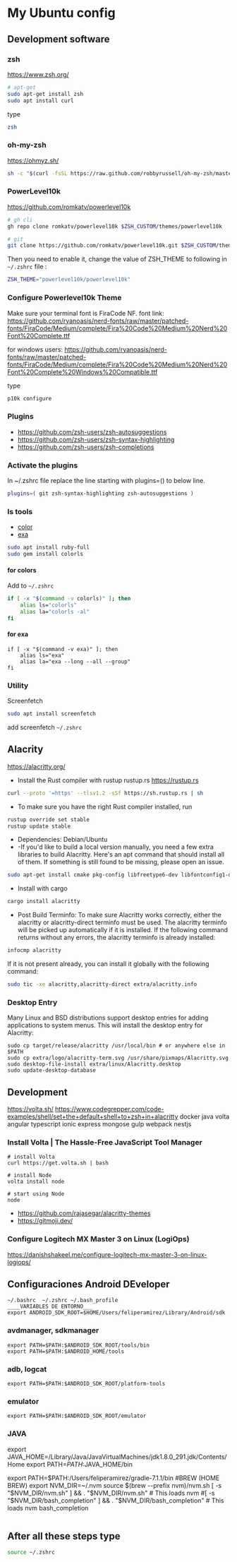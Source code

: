 # My Ubuntu config

## Development software

### zsh
<https://www.zsh.org/> 
```bash
# apt-get
sudo apt-get install zsh
sudo apt install curl
```

type
```bash
zsh
```

### oh-my-zsh
<https://ohmyz.sh/> 
```bash
sh -c "$(curl -fsSL https://raw.github.com/robbyrussell/oh-my-zsh/master/tools/install.sh)"
```
### PowerLevel10k
<https://github.com/romkatv/powerlevel10k>
```bash
# gh cli
gh repo clone romkatv/powerlevel10k $ZSH_CUSTOM/themes/powerlevel10k

# git
git clone https://github.com/romkatv/powerlevel10k.git $ZSH_CUSTOM/themes/powerlevel10k
```

Then you need to enable it, change the value of ZSH_THEME to following in `~/.zshrc` file :
```bash
ZSH_THEME="powerlevel10k/powerlevel10k"
```

### Configure Powerlevel10k Theme

Make sure your terminal font is FiraCode NF.
font link: <https://github.com/ryanoasis/nerd-fonts/raw/master/patched-fonts/FiraCode/Medium/complete/Fira%20Code%20Medium%20Nerd%20Font%20Complete.ttf>

for windows users: <https://github.com/ryanoasis/nerd-fonts/raw/master/patched-fonts/FiraCode/Medium/complete/Fira%20Code%20Medium%20Nerd%20Font%20Complete%20Windows%20Compatible.ttf>

type

```bash
p10k configure
```

### Plugins

- <https://github.com/zsh-users/zsh-autosuggestions> 
- <https://github.com/zsh-users/zsh-syntax-highlighting>
- <https://github.com/zsh-users/zsh-completions>

### Activate the plugins

In ~/.zshrc file replace the line starting with plugins=() to below line.

```bash
plugins=( git zsh-syntax-highlighting zsh-autosuggestions )
```

### ls tools
- [color](https://github.com/athityakumar/colorls)
- [exa](https://the.exa.website/)

```bash
sudo apt install ruby-full
sudo gem install colorls

```
#### for colors
Add to `~/.zshrc`
```bash
if [ -x "$(command -v colorls)" ]; then
    alias ls="colorls"
    alias la="colorls -al"
fi
```
#### for exa
```exa
if [ -x "$(command -v exa)" ]; then
    alias ls="exa"
    alias la="exa --long --all --group"
fi
```

### Utility
Screenfetch
```bash
sudo apt install screenfetch
```
add screenfetch `~/.zshrc`

## Alacrity
<https://alacritty.org/> 

- Install the Rust compiler with rustup rustup.rs <https://rustup.rs>

```bash
curl --proto '=https' --tlsv1.2 -sSf https://sh.rustup.rs | sh
```
- To make sure you have the right Rust compiler installed, run
```bash
rustup override set stable
rustup update stable
```
- Dependencies: Debian/Ubuntu
-  -If you'd like to build a local version manually, you need a few extra libraries to build Alacritty. Here's an apt command that should install all of them. If something is still found to be missing, please open an issue. 
```bash
sudo apt-get install cmake pkg-config libfreetype6-dev libfontconfig1-dev libxcb-xfixes0-dev libxkbcommon-dev python3
```
- Install with cargo
```bash
cargo install alacritty
```
- Post Build
Terminfo: To make sure Alacritty works correctly, either the alacritty or alacritty-direct terminfo must be used. The alacritty terminfo will be picked up automatically if it is installed.
If the following command returns without any errors, the alacritty terminfo is already installed:
```bash
infocmp alacritty
```

If it is not present already, you can install it globally with the following command:
``` bash
sudo tic -xe alacritty,alacritty-direct extra/alacritty.info
```
### Desktop Entry
Many Linux and BSD distributions support desktop entries for adding applications to system menus. This will install the desktop entry for Alacritty:
```
sudo cp target/release/alacritty /usr/local/bin # or anywhere else in $PATH
sudo cp extra/logo/alacritty-term.svg /usr/share/pixmaps/Alacritty.svg
sudo desktop-file-install extra/linux/Alacritty.desktop
sudo update-desktop-database
```

## Development
https://volta.sh/
https://www.codegrepper.com/code-examples/shell/set+the+default+shell+to+zsh+in+alacritty
docker
java
volta
  angular
  typescript
  ionic
  express
  mongose
  gulp
  webpack
  nestjs

### Install Volta | The Hassle-Free JavaScript Tool Manager
```
# install Volta
curl https://get.volta.sh | bash

# install Node
volta install node

# start using Node
node
```

- <https://github.com/rajasegar/alacritty-themes>
- <https://gitmoji.dev/> 



### Configure Logitech MX Master 3 on Linux (LogiOps)
<https://danishshakeel.me/configure-logitech-mx-master-3-on-linux-logiops/>

## Configuraciones Android DEveloper
```
~/.bashrc  ~/.zshrc ~/.bash_profile
____VARIABLES DE ENTORNO___
export ANDROID_SDK_ROOT=$HOME/Users/feliperamirez/Library/Android/sdk
```
### avdmanager, sdkmanager
```
export PATH=$PATH:$ANDROID_SDK_ROOT/tools/bin
export PATH=$PATH:$ANDROID_HOME/tools
```
### adb, logcat
```
export PATH=$PATH:$ANDROID_SDK_ROOT/platform-tools
```
### emulator
```
export PATH=$PATH:$ANDROID_SDK_ROOT/emulator
```
### JAVA
export JAVA_HOME=/Library/Java/JavaVirtualMachines/jdk1.8.0_291.jdk/Contents/Home
export PATH=$PATH:$JAVA_HOME/bin

export PATH=$PATH:/Users/feliperamirez/gradle-7.1.1/bin
#BREW (HOME BREW)
export NVM_DIR=~/.nvm
source $(brew --prefix nvm)/nvm.sh
[ -s "$NVM_DIR/nvm.sh" ] && \. "$NVM_DIR/nvm.sh"  # This loads nvm
#[ -s "$NVM_DIR/bash_completion" ] && \. "$NVM_DIR/bash_completion"  # This loads nvm bash_completion
```
```

## After all these steps type
```bash
source ~/.zshrc
```
